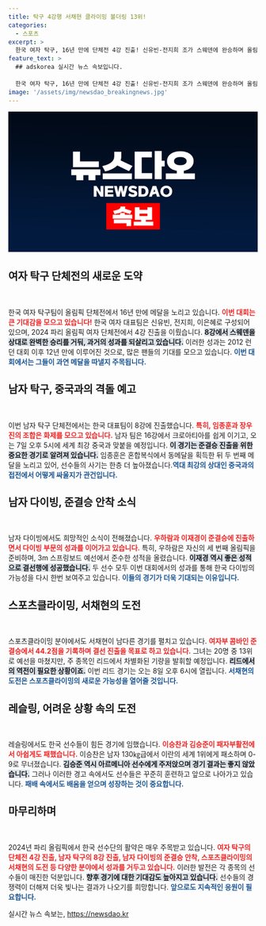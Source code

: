 ```yaml
---
title: 탁구 4강행 서채현 클라이밍 볼더링 13위!
categories:
  - 스포츠
excerpt: >
  한국 여자 탁구, 16년 만에 단체전 4강 진출! 신유빈-전지희 조가 스웨덴에 완승하며 올림픽 메달에 한 발 더 다가섰다. 남자 탁구도 8강 진출, 다이빙과 스포츠클라이밍에서도 성과를 노린다.
feature_text: >
  ## adskorea 실시간 뉴스 속보입니다.

  한국 여자 탁구, 16년 만에 단체전 4강 진출! 신유빈-전지희 조가 스웨덴에 완승하며 올림픽 메달에 한 발 더 다가섰다. 남자 탁구도 8강 진출, 다이빙과 스포츠클라이밍에서도 성과를 노린다.
image: '/assets/img/newsdao_breakingnews.jpg'
---
```


<p><img src="/assets/img/newsdao_breakingnews.jpg" alt="adskorea 속보" /></p>

<h2 data-ke-size="size26">여자 탁구 단체전의 새로운 도약</h2>

<p data-ke-size="size16">&nbsp;</p>

<p>한국 여자 탁구팀이 올림픽 단체전에서 16년 만에 메달을 노리고 있습니다. <b><span style="color: #ee2323;">이번 대회는 큰 기대감을 모으고 있습니다!</span></b> 한국 여자 대표팀은 신유빈, 전지희, 이은혜로 구성되어 있으며, 2024 파리 올림픽 여자 단체전에서 4강 진출을 이뤘습니다. <b><span style="background-color: #21538527;">8강에서 스웨덴을 상대로 완벽한 승리를 거둬, 과거의 성과를 되살리고 있습니다.</span></b> 이러한 성과는 2012 런던 대회 이후 12년 만에 이루어진 것으로, 많은 팬들의 기대를 모으고 있습니다. <b><span style="color: #1a5490;">이번 대회에서는 그들이 과연 메달을 따낼지 주목됩니다.</span></b></p>

<h2 data-ke-size="size26">남자 탁구, 중국과의 격돌 예고</h2>

<p data-ke-size="size16">&nbsp;</p>

<p>이번 남자 탁구 단체전에서는 한국 대표팀이 8강에 진출했습니다. <b><span style="color: #ee2323;">특히, 임종훈과 장우진의 조합은 화제를 모으고 있습니다.</span></b> 남자 팀은 16강에서 크로아티아를 쉽게 이기고, 오는 7일 오후 5시에 세계 최강 중국과 맞붙을 예정입니다. <b><span style="background-color: #21538527;">이 경기는 준결승 진출을 위한 중요한 경기로 알려져 있습니다.</span></b> 임종훈은 혼합복식에서 동메달을 획득한 뒤 두 번째 메달을 노리고 있어, 선수들의 사기는 한층 더 높아졌습니다.<b><span style="color: #1a5490;">역대 최강의 상대인 중국과의 접전에서 어떻게 싸울지가 관건입니다.</span></b></p>

<h2 data-ke-size="size26">남자 다이빙, 준결승 안착 소식</h2>

<p data-ke-size="size16">&nbsp;</p>

<p>남자 다이빙에서도 희망적인 소식이 전해졌습니다. <b><span style="color: #ee2323;">우하람과 이재경이 준결승에 진출하면서 다이빙 부문의 성과를 이어가고 있습니다.</span></b> 특히, 우하람은 자신의 세 번째 올림픽을 준비하며, 3m 스프링보드 예선에서 준수한 성적을 올렸습니다. <b><span style="background-color: #21538527;">이재경 역시 좋은 성적으로 결선행에 성공했습니다.</span></b> 두 선수 모두 이번 대회에서의 성과를 통해 한국 다이빙의 가능성을 다시 한번 보여주고 있습니다. <b><span style="color: #1a5490;">이들의 경기가 더욱 기대되는 이유입니다.</span></b></p>

<h2 data-ke-size="size26">스포츠클라이밍, 서채현의 도전</h2>

<p data-ke-size="size16">&nbsp;</p>

<p>스포츠클라이밍 분야에서도 서채현이 남다른 경기를 펼치고 있습니다. <b><span style="color: #ee2323;">여자부 콤바인 준결승에서 44.2점을 기록하며 결선 진출을 목표로 하고 있습니다.</span></b> 그녀는 20명 중 13위로 예선을 마쳤지만, 주 종목인 리드에서 차별화된 기량을 발휘할 예정입니다. <b><span style="background-color: #21538527;">리드에서의 역전이 필요한 상황이죠.</span></b> 이번 리드 경기는 오는 8일 오후 6시에 열립니다. <b><span style="color: #1a5490;">서채현의 도전은 스포츠클라이밍의 새로운 가능성을 열어줄 것입니다.</span></b></p>

<h2 data-ke-size="size26">레슬링, 어려운 상황 속의 도전</h2>

<p data-ke-size="size16">&nbsp;</p>

<p>레슬링에서도 한국 선수들이 힘든 경기에 임했습니다. <b><span style="color: #ee2323;">이승찬과 김승준이 패자부활전에서 아쉽게도 패했습니다.</span></b> 이승찬은 남자 130㎏급에서 이란의 세계 1위에게 패소하며 0-9로 무너졌습니다. <b><span style="background-color: #21538527;">김승준 역시 아르메니아 선수에게 주저앉으며 경기 결과는 좋지 않았습니다.</span></b> 그러나 이러한 경고 속에서도 선수들은 꾸준히 훈련하고 앞으로 나아가고 있습니다. <b><span style="color: #1a5490;">패배 속에서도 배움을 얻으며 성장하는 것이 중요합니다.</span></b></p>

<h2 data-ke-size="size26">마무리하며</h2>

<p data-ke-size="size16">&nbsp;</p>

<p>2024년 파리 올림픽에서 한국 선수단의 활약은 매우 주목받고 있습니다. <b><span style="color: #ee2323;">여자 탁구의 단체전 4강 진출, 남자 탁구의 8강 진출, 남자 다이빙의 준결승 안착, 스포츠클라이밍의 서채현의 도전 등 다양한 분야에서 성과를 거두고 있습니다.</span></b> 이러한 발전은 각 종목의 선수들이 매진한 덕분입니다. <b><span style="background-color: #21538527;">향후 경기에 대한 기대감도 높아지고 있습니다.</span></b> 선수들의 경쟁력이 더해져 더욱 빛나는 결과가 나오기를 희망합니다. <b><span style="color: #1a5490;">앞으로도 지속적인 응원이 필요합니다.</span></b> </p>
실시간 뉴스 속보는, <a href="https://newsdao.kr" rel="dofollow">https://newsdao.kr</a>


